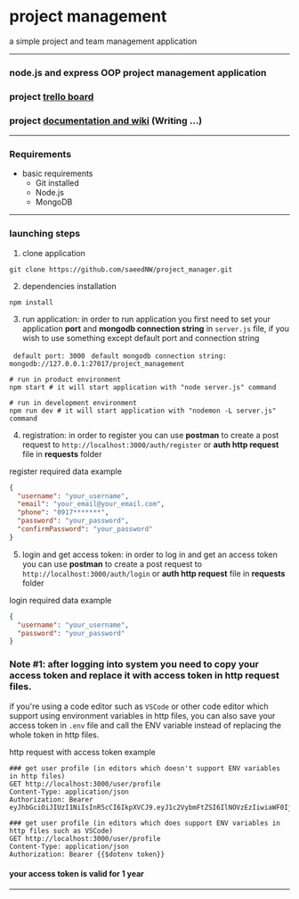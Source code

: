 # project management

a simple project and team management application

***

### node.js and express OOP project management application

### project [trello board](https://trello.com/b/sKfPuJ0u/project-management)

### project [documentation and wiki](https://github.com/saeedNW/project_manager/wiki/Introduction) (Writing ...)

***

### Requirements

+ basic requirements
    + Git installed
    + Node.js
    + MongoDB

***

### launching steps

1. clone application

```shell
git clone https://github.com/saeedNW/project_manager.git
```

2. dependencies installation

```shell
npm install
```

3. run application:
   in order to run application you first need to set your application **port** and **mongodb connection string**
   in ```server.js``` file, if you wish to use something except default port and connection string

``` default port: 3000```
``` default mongodb connection string: mongodb://127.0.0.1:27017/project_management```

```shell
# run in product environment
npm start # it will start application with "node server.js" command

# run in development environment
npm run dev # it will start application with "nodemon -L server.js" command
```

4. registration: in order to register you can use **postman** to create a post request
   to ```http://localhost:3000/auth/register``` or **auth http request** file in **requests** folder

register required data example

```json
{
  "username": "your_username",
  "email": "your_email@your_email.com",
  "phone": "0917*******",
  "password": "your_password",
  "confirmPassword": "your_password"
}
```

5. login and get access token: in order to log in and get an access token you can use **postman** to create a post
   request to ```http://localhost:3000/auth/login```  or **auth http request** file in **requests** folder

login required data example

```json
{
  "username": "your_username",
  "password": "your_password"
}
```

### Note #1: after logging into system you need to copy your access token and replace it with access token in http request files.

if you're using a code editor such as ```VSCode``` or other code editor which support using environment variables in
http files, you can also save your access token in ```.env``` file and call the ENV variable instead of replacing the
whole token in http files.

http request with access token example

```http request
### get user profile (in editors which doesn't support ENV variables in http files)
GET http://localhost:3000/user/profile
Content-Type: application/json
Authorization: Bearer eyJhbGciOiJIUzI1NiIsInR5cCI6IkpXVCJ9.eyJ1c2VybmFtZSI6IlNOVzEzIiwiaWF0IjoxNjczNDM0NzMwLCJleHAiOjE3MDQ5NzA3MzB9.DNO0kV3GcwMui02LOmUt14VPlCBIIqyymvJWAxqdCog

### get user profile (in editors which does support ENV variables in http files such as VSCode)
GET http://localhost:3000/user/profile
Content-Type: application/json
Authorization: Bearer {{$dotenv token}}
```

#### your access token is valid for 1 year

***
